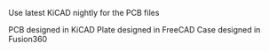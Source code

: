 Use latest KiCAD nightly for the PCB files

PCB designed in KiCAD
Plate designed in FreeCAD
Case designed in Fusion360
